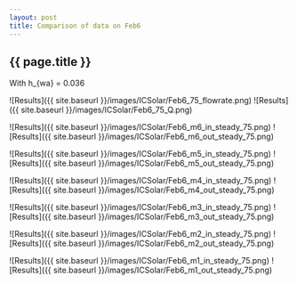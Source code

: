 ```yaml
---
layout: post
title: Comparison of data on Feb6
---
```

{{ page.title }}
-----------------
With h_{wa} = 0.036

![Results]({{ site.baseurl }}/images/ICSolar/Feb6_75_flowrate.png) ![Results]({{ site.baseurl }}/images/ICSolar/Feb6_75_Q.png)

![Results]({{ site.baseurl }}/images/ICSolar/Feb6_m6_in_steady_75.png) ![Results]({{ site.baseurl }}/images/ICSolar/Feb6_m6_out_steady_75.png)

![Results]({{ site.baseurl }}/images/ICSolar/Feb6_m5_in_steady_75.png) ![Results]({{ site.baseurl }}/images/ICSolar/Feb6_m5_out_steady_75.png)

![Results]({{ site.baseurl }}/images/ICSolar/Feb6_m4_in_steady_75.png) ![Results]({{ site.baseurl }}/images/ICSolar/Feb6_m4_out_steady_75.png)

![Results]({{ site.baseurl }}/images/ICSolar/Feb6_m3_in_steady_75.png) ![Results]({{ site.baseurl }}/images/ICSolar/Feb6_m3_out_steady_75.png)

![Results]({{ site.baseurl }}/images/ICSolar/Feb6_m2_in_steady_75.png) ![Results]({{ site.baseurl }}/images/ICSolar/Feb6_m2_out_steady_75.png)

![Results]({{ site.baseurl }}/images/ICSolar/Feb6_m1_in_steady_75.png) ![Results]({{ site.baseurl }}/images/ICSolar/Feb6_m1_out_steady_75.png)

